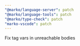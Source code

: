 ```yaml
---
"@marko/language-server": patch
"@marko/language-tools": patch
"@marko/type-check": patch
"marko-vscode": patch
---
```


Fix tag vars in unreachable bodies
